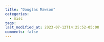 ```yaml
---
title: "Douglas Mawson"
categories:
  - misc
tags:
last_modified_at: 2023-07-12T14:25:52-05:00
comments: false
---
```


